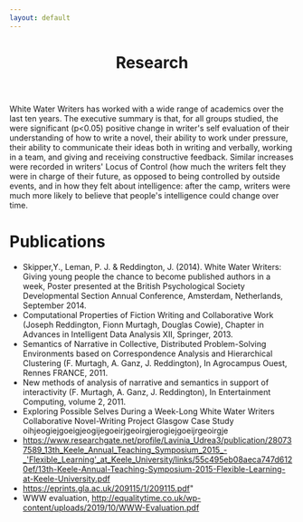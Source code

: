 ```yaml
---
layout: default
---
```

<header class="portfolio-header">
  <h1>Research</h1>
</header>

White Water Writers has worked with a wide range of academics over the last ten years. The executive summary is that, for all groups studied, the were significant (p<0.05) positive change in writer's self evaluation of their understanding of how to write a novel, their ability to work under pressure, their ability to communicate their ideas both in writing and verbally, working in a team, and giving and receiving constructive feedback. Similar increases were recorded in writers' Locus of Control (how much the writers felt they were in charge of their future, as opposed to being controlled by outside events, and in how they felt about intelligence: after the camp, writers were much more likely to believe that people's intelligence could change over time. 

# Publications 

* Skipper,Y., Leman, P. J. & Reddington, J. (2014). White Water Writers: Giving young people the chance to become published authors in a week, Poster presented at the British Psychological Society Developmental Section Annual Conference, Amsterdam, Netherlands, September 2014.
* Computational Properties of Fiction Writing and Collaborative Work (Joseph Reddington, Fionn Murtagh, Douglas Cowie), Chapter in Advances in Intelligent Data Analysis XII, Springer, 2013.
* Semantics of Narrative in Collective, Distributed Problem-Solving Environments based on Correspondence Analysis and Hierarchical Clustering (F. Murtagh, A. Ganz, J. Reddington), In Agrocampus Ouest, Rennes FRANCE, 2011.
* New methods of analysis of narrative and semantics in support of interactivity (F. Murtagh, A. Ganz, J. Reddington), In Entertainment Computing, volume 2, 2011.
* Exploring Possible Selves During a Week-Long White Water Writers Collaborative Novel-Writing Project
Glasgow Case Study oihjeogiejgoeigjeogijegoeirjgeoirgjerogiejgoeijrgeoirgje  
* https://www.researchgate.net/profile/Lavinia_Udrea3/publication/280737589_13th_Keele_Annual_Teaching_Symposium_2015_-_'Flexible_Learning'_at_Keele_University/links/55c495eb08aeca747d6120ef/13th-Keele-Annual-Teaching-Symposium-2015-Flexible-Learning-at-Keele-University.pdf
* https://eprints.gla.ac.uk/209115/1/209115.pdf"
* WWW evaluation, http://equalitytime.co.uk/wp-content/uploads/2019/10/WWW-Evaluation.pdf
